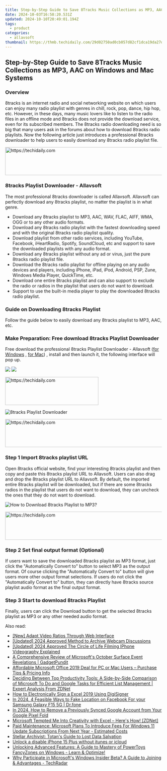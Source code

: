 ```yaml
---
title: Step-by-Step Guide to Save 8Tracks Music Collections as MP3, AAC on Windows and Mac Systems
date: 2024-10-03T16:58:20.531Z
updated: 2024-10-10T20:49:01.194Z
tags:
  - product
categories:
  - allavsoft
thumbnail: https://thmb.techidaily.com/29d02750ad0cb057d82cf1dca19da27d5429074e0ee73dae3abc4f97673bc3bc.jpg
---
```


## Step-by-Step Guide to Save 8Tracks Music Collections as MP3, AAC on Windows and Mac Systems

### Overview

8tracks is an internet radio and social networking website on which users can enjoy many radio playlist with genres in chill, rock, pop, dance, hip hop, etc. However, in these days, many music lovers like to listen to the radio files in an offline mode and 8tracks does not provide the download service, even for its subscribed members. The 8tracks radio downloading need is so big that many users ask in the forums about how to download 8tracks radio playlists. Now the following article just introduces a professional 8tracks downloader to help users to easily download any 8tracks radio playlist file.

<!-- affiliate ads begin -->
<a href="https://aligracehair.sjv.io/c/5597632/2087253/19272" target="_top" id="2087253">
  <img src="//a.impactradius-go.com/display-ad/19272-2087253" border="0" alt="https://techidaily.com" width="728" height="90"/>
</a>
<img height="0" width="0" src="https://aligracehair.sjv.io/i/5597632/2087253/19272" style="position:absolute;visibility:hidden;" border="0" />
<!-- affiliate ads end -->

### 8tracks Playlist Downloader - Allavsoft

The most professional 8tracks downloader is called Allavsoft. Allavsoft can perfectly download any 8tracks playlist, no matter the playlist is in what genre.

* Download any 8tracks playlist to MP3, AAC, WAV, FLAC, AIFF, WMA, OGG or to any other audio formats.
* Download any 8tracks radio playlist with the fastest downloading speed and with the original 8tracks radio playlist quality.
* Download playlist from other radio services, including YouTube, Facebook, iHeartRadio, Spotify, SoundCloud, etc and support to save the downloaded playlists with any audio format.
* Download any 8tracks playlist without any ad or virus, just the pure 8tracks radio playlist file.
* Download the 8tracks radio playlist for offline playing on any audio devices and players, including iPhone, iPad, iPod, Android, PSP, Zune, Windows Media Player, QuickTime, etc.
* Download one entire 8tracks playlist and can also support to exclude the radio or radios in the playlist that users do not want to download.
* Support to use the built-in media player to play the downloaded 8tracks radio playlist.

### Guide on Downloading 8tracks Playlist

Follow the guide below to easily download any 8tracks playlist to MP3, AAC, etc.

### Make Preparation: Free download 8tracks Playlist Downloader

Free download the professional 8tracks Playlist Downloader - Allavsoft ([for Windows](https://tools.techidaily.com/allavsoft/products/) , [for Mac](https://tools.techidaily.com/allavsoft/products/)) , install and then launch it, the following interface will pop up.

[![](https://www.allavsoft.com/how-to/../images/how-to/free-download-win.jpg)](https://tools.techidaily.com/allavsoft/products/) [![](https://www.allavsoft.com/how-to/../images/how-to/free-download-mac.jpg)](https://tools.techidaily.com/allavsoft/products/)

<!-- affiliate ads begin -->
<a href="https://aligracehair.sjv.io/c/5597632/2027162/19272" target="_top" id="2027162">
  <img src="//a.impactradius-go.com/display-ad/19272-2027162" border="0" alt="https://techidaily.com" width="300" height="90"/>
</a>
<img height="0" width="0" src="https://aligracehair.sjv.io/i/5597632/2027162/19272" style="position:absolute;visibility:hidden;" border="0" />
<!-- affiliate ads end -->

![8tracks Playlist Downloader](https://www.allavsoft.com/how-to/../images/allavsoft/screen-shot-600.jpg)

<!-- affiliate ads begin -->
<a href="https://appsumo.8odi.net/c/5597632/2130890/7443" target="_top" id="2130890">
  <img src="//a.impactradius-go.com/display-ad/7443-2130890" border="0" alt="https://techidaily.com" width="728" height="90"/>
</a>
<img height="0" width="0" src="https://appsumo.8odi.net/i/5597632/2130890/7443" style="position:absolute;visibility:hidden;" border="0" />
<!-- affiliate ads end -->

### Step 1 Import 8tracks playlist URL

Open 8tracks official website, find your interesting 8tracks playlist and then copy and paste this 8tracks playlist URL to Allavsoft. Users can also drag and drop the 8tracks playlist URL to Allavsoft. By default, the imported entire 8tracks playlist will be downloaded, but if there are some 8tracks radios in the playlist that users do not want to download, they can uncheck the ones that they do not want to download.

![How to Download 8tracks Playlist to MP3?](https://www.allavsoft.com/how-to/../images/how-to/download-rtmp-video/download-rtmp-video.jpg)

<!-- affiliate ads begin -->
<a href="https://appsumo.8odi.net/c/5597632/2049369/7443" target="_top" id="2049369">
  <img src="//a.impactradius-go.com/display-ad/7443-2049369" border="0" alt="https://techidaily.com" width="728" height="90"/>
</a>
<img height="0" width="0" src="https://appsumo.8odi.net/i/5597632/2049369/7443" style="position:absolute;visibility:hidden;" border="0" />
<!-- affiliate ads end -->

### Step 2 Set final output format (Optional)

If users want to save the downloaded 8tracks playlist as MP3 format, just click the "Automatically Convert to" button to select MP3 as the output format. Of course clicking the "Automatically Convert to" button will give users more other output format selections. If users do not click the "Automatically Convert to" button, they can directly have 8tracks source playlist audio format as the final output format.

### Step 3 Start to download 8tracks Playlist

Finally, users can click the Download button to get the selected 8tracks playlist as MP3 or any other needed audio format.

<ins class="adsbygoogle"
     style="display:block"
     data-ad-format="autorelaxed"
     data-ad-client="ca-pub-7571918770474297"
     data-ad-slot="1223367746"></ins>

<ins class="adsbygoogle"
     style="display:block"
     data-ad-client="ca-pub-7571918770474297"
     data-ad-slot="8358498916"
     data-ad-format="auto"
     data-full-width-responsive="true"></ins>

<span class="atpl-alsoreadstyle">Also read:</span>
<div><ul>
<li><a href="https://extra-tips.techidaily.com/new-adapt-video-ratios-through-web-interface/"><u>[New] Adapt Video Ratios Through Web Interface</u></a></li>
<li><a href="https://digital-screen-recording.techidaily.com/updated-2024-approved-method-to-archive-webcam-discussions/"><u>[Updated] 2024 Approved Method to Archive Webcam Discussions</u></a></li>
<li><a href="https://facebook-videos.techidaily.com/updated-2024-approved-the-circle-of-life-filming-iphone-videography-explained/"><u>[Updated] 2024 Approved The Circle of Life Filming IPhone Videography Explained</u></a></li>
<li><a href="https://win-fantastic.techidaily.com/a-comprehensive-review-of-microsofts-october-surface-event-revelations-gadgetpundit/"><u>A Comprehensive Review of Microsoft's October Surface Event Revelations | GadgetPundit</u></a></li>
<li><a href="https://win-fantastic.techidaily.com/affordable-microsoft-office-2019-deal-for-pc-or-mac-users-purchase-tips-and-pricing-info/"><u>Affordable Microsoft Office 2019 Deal for PC or Mac Users – Purchase Tips & Pricing Info</u></a></li>
<li><a href="https://win-fantastic.techidaily.com/deciding-between-top-productivity-tools-a-side-by-side-comparison-of-microsoft-to-do-and-google-tasks-for-efficient-list-management-expert-analysis-from-zdn125/"><u>Deciding Between Top Productivity Tools: A Side-by-Side Comparison of Microsoft To Do and Google Tasks for Efficient List Management | Expert Analysis From ZDNet</u></a></li>
<li><a href="https://blog-min.techidaily.com/how-to-electronically-sign-a-excel-2019-using-digisigner-by-ldigisigner-sign-a-excel-sign-a-excel/"><u>How to Electronically Sign a Excel 2019 Using DigiSigner</u></a></li>
<li><a href="https://location-social.techidaily.com/in-2024-4-feasible-ways-to-fake-location-on-facebook-for-your-samsung-galaxy-f15-5g-drfone-by-drfone-virtual-android/"><u>In 2024, 4 Feasible Ways to Fake Location on Facebook For your Samsung Galaxy F15 5G | Dr.fone</u></a></li>
<li><a href="https://unlock-android.techidaily.com/in-2024-how-to-remove-a-previously-synced-google-account-from-your-google-pixel-fold-by-drfone-android/"><u>In 2024, How to Remove a Previously Synced Google Account from Your Google Pixel Fold</u></a></li>
<li><a href="https://win-fantastic.techidaily.com/microsoft-tempted-me-into-creativity-with-excel-heres-how-zdnet/"><u>Microsoft Tempted Me Into Creativity with Excel – Here's How! [ZDNet]</u></a></li>
<li><a href="https://win-fantastic.techidaily.com/paid-maintenance-microsoft-plans-to-introduce-fees-for-windows-11-update-subscriptions-from-next-year-estimated-costs/"><u>Paid Maintenance: Microsoft Plans To Introduce Fees For Windows 11 Update Subscriptions From Next Year - Estimated Costs</u></a></li>
<li><a href="https://data-wizards.techidaily.com/stellar-archivist-totans-guide-to-lost-data-salvation/"><u>Stellar Archivist: Totan's Guide to Lost Data Salvation</u></a></li>
<li><a href="https://techidaily.com/unlock-a-disable-iphone-15-plus-without-itunes-or-icloud-by-drfone-ios-unlock-ios-unlock/"><u>Unlock a disable iPhone 15 Plus without itunes or icloud</u></a></li>
<li><a href="https://win-fantastic.techidaily.com/unlocking-advanced-features-a-guide-to-mastery-of-powertoys-fancyzones-on-windows-learn-and-optimize/"><u>Unlocking Advanced Features: A Guide to Mastery of PowerToys FancyZones on Windows - Learn & Optimize!</u></a></li>
<li><a href="https://win-fantastic.techidaily.com/why-participate-in-microsofts-windows-insider-beta-a-guide-to-joining-and-advantages-techradar/"><u>Why Participate in Microsoft's Windows Insider Beta? A Guide to Joining & Advantages - TechRadar</u></a></li>
</ul></div>

